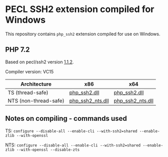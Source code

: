 PECL SSH2 extension compiled for Windows
=================================

This repository contains `php_ssh2` extension compiled for use on Windows.

PHP 7.2
--------------------
Based on pecl/ssh2 version [1.1.2](http://pecl.php.net/package/ssh2/1.1.2).

Compiler version: VC15

| Architecture | x86 | x64 |
|---|---|---|
| TS (thread-safe) | [php_ssh2.dll](7.2/vc15-x86/php_ssh2.dll) | [php_ssh2.dll](7.2/vc15-x64/php_ssh2.dll) |
| NTS (non-thread-safe) | [php_ssh2_nts.dll](7.2/vc15-x86/php_ssh2_nts.dll) | [php_ssh2_nts.dll](7.2/vc15-x64/php_ssh2_nts.dll) |  

Notes on compiling - commands used
-------------------
TS: `configure --disable-all --enable-cli --with-ssh2=shared --enable-zlib --with-openssl`

NTS: `configure --disable-all --enable-cli --with-ssh2=shared --enable-zlib --with-openssl --disable-zts`
